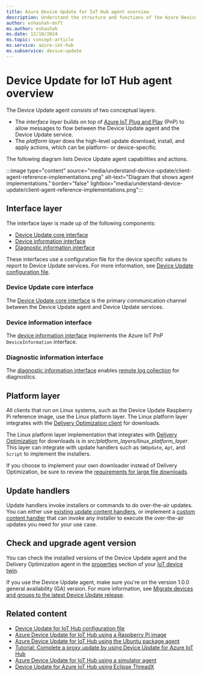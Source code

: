 ```yaml
---
title: Azure Device Update for IoT Hub agent overview
description: Understand the structure and functions of the Azure Device Update for IoT Hub agent.
author: eshashah-msft
ms.author: eshashah
ms.date: 12/18/2024
ms.topic: concept-article
ms.service: azure-iot-hub
ms.subservice: device-update
---
```


# Device Update for IoT Hub agent overview

The Device Update agent consists of two conceptual layers:

- The *interface layer* builds on top of [Azure IoT Plug and Play](../iot/overview-iot-plug-and-play.md) (PnP) to allow messages to flow between the Device Update agent and the Device Update service.
- The *platform layer* does the high-level update download, install, and apply actions, which can be platform- or device-specific.

The following diagram lists Device Update agent capabilities and actions.

:::image type="content" source="media/understand-device-update/client-agent-reference-implementations.png" alt-text="Diagram that shows agent implementations." border="false" lightbox="media/understand-device-update/client-agent-reference-implementations.png":::

## Interface layer

The interface layer is made up of the following components:

- [Device Update core interface](https://github.com/Azure/iot-hub-device-update/tree/main/src/agent/adu_core_interface)
- [Device information interface](https://github.com/Azure/iot-hub-device-update/tree/main/src/agent/device_info_interface)
- [Diagnostic information interface](https://github.com/Azure/iot-hub-device-update/tree/main/src/diagnostics_component/diagnostics_interface)

These interfaces use a configuration file for the device specific values to report to Device Update services. For more information, see [Device Update configuration file](device-update-configuration-file.md).

### Device Update core interface

The [Device Update core interface](https://github.com/Azure/iot-plugandplay-models/blob/main/dtmi/azure/iot/deviceupdate-1.json) is the primary communication channel between the Device Update agent and Device Update services.

### Device information interface

The [device information interface](https://github.com/Azure/iot-plugandplay-models/blob/main/dtmi/azure/devicemanagement/deviceinformation-1.json) implements the Azure IoT PnP `DeviceInformation` interface.

### Diagnostic information interface

The [diagnostic information interface](https://github.com/Azure/iot-plugandplay-models/blob/main/dtmi/azure/iot/diagnosticinformation-1.json) enables [remote log collection](device-update-diagnostics.md#remote-log-collection) for diagnostics.

## Platform layer

All clients that run on Linux systems, such as the Device Update Raspberry Pi reference image, use the Linux platform layer. The Linux platform layer integrates with the [Delivery Optimization client](https://github.com/microsoft/do-client/releases) for downloads.

The Linux platform layer implementation that integrates with [Delivery Optimization](https://github.com/microsoft/do-client) for downloads is in *src/platform_layers/linux_platform_layer*. This layer can integrate with update handlers such as `SWUpdate`, `Apt`, and `Script` to implement the installers.

If you choose to implement your own downloader instead of Delivery Optimization, be sure to review the [requirements for large file downloads](device-update-limits.md#requirements-for-large-file-downloads).

## Update handlers

Update handlers invoke installers or commands to do over-the-air updates. You can either use [existing update content handlers](https://github.com/Azure/iot-hub-device-update/blob/main/src/extensions/inc/aduc/content_handler.hpp), or implement a [custom content handler](https://github.com/Azure/iot-hub-device-update/tree/main/docs/agent-reference/how-to-implement-custom-update-handler.md) that can invoke any installer to execute the over-the-air updates you need for your use case.

## Check and upgrade agent version

You can check the installed versions of the Device Update agent and the Delivery Optimization agent in the [properties](device-update-plug-and-play.md#device-properties) section of your [IoT device twin](../iot-hub/iot-hub-devguide-device-twins.md).

If you use the Device Update agent, make sure you're on the version 1.0.0 general availability (GA) version. For more information, see [Migrate devices and groups to the latest Device Update release](migration-public-preview-refresh-to-ga.md).

## Related content

- [Device Update for IoT Hub configuration file](device-update-configuration-file.md)
- [Azure Device Update for IoT Hub using a Raspberry Pi image](device-update-raspberry-pi.md)
- [Azure Device Update for IoT Hub using the Ubuntu package agent](device-update-ubuntu-agent.md)
- [Tutorial: Complete a proxy update by using Device Update for Azure IoT Hub](device-update-howto-proxy-updates.md)
- [Azure Device Update for IoT Hub using a simulator agent](device-update-simulator.md)
- [Device Update for Azure IoT Hub using Eclipse ThreadX](device-update-azure-real-time-operating-system.md)
